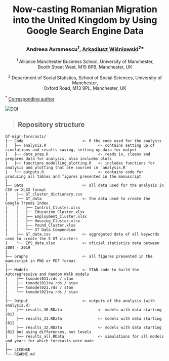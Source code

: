 # <p align="center"> Now-casting Romanian Migration into the United Kingdom by Using Google Search Engine Data </p>
  
### <p align="center">Andreea Avramescu<sup>1</sup>, [Arkadiusz Wiśniowski](https://www.research.manchester.ac.uk/portal/a.wisniowski.html)<sup>2*</sup>
</p>
  
<p align="center">
<sup>1</sup> Alliance Manchester Business School, University of Manchester, </br> Booth Street West, M15 6PB, Manchester, UK
</p>


<p align="center">
<sup>2</sup> Department of Social Statistics, School of Social Sciences, University of Manchester,  </br> Oxford Road, M13 9PL, Manchester, UK

<sup>*</sup> [Corresponding author](mailto:a.wisniowski@manchester.ac.uk)
</p>
  
[![DOI](https://zenodo.org/badge/368348270.svg)](https://zenodo.org/badge/latestdoi/368348270)

> ## Repository structure

```
GT-migr-forecasts/                        
├── Code                          <- R the code used for the analysis          
|   ├── analysis.R                       <- contains setting up of simulations and results saving, setting up data for output                             
|   ├── data_prep.R                      <- reads in, cleans and prepares data for analysis, also includes plots                            
|   ├── functions_modelling_plotting.R   <- includes functions for analysis and plotting that are sourced in `analysis.R`                            
|   └── outputs.R                        <- contains code for producing all tables and figures presented in the manuscript  
|
├── Data                          <- all data used for the analysis in CSV or XLSX format  
|    ├── GT_cluster_dictionary.csv              
|    ├── GT_data                  <- the data used to create the Google Trends Index               
|    |   ├── Control_Cluster.xlsx       
|    |   ├── Education_Cluster.xlsx   
|    |   ├── Employment_Cluster.xlsx       
|    |   ├── Housing_Cluster.xlsx       
|    |   ├── Pound_Cluster.xlsx 
|    |   └── GT Data Compendium
|    ├── GT_data.csv              <- aggregated data of all keywords used to create the 5 GT clusters            
|    └── IPS_data.xlsx            <- oficial statistics data between 2004 - 2019
|
├── Graphs                        <- all figures presented in the manuscript in PNG or PDF format                     
|
├── Models                        <- STAN code to build the Autoregressive and Random Walk models
|    ├── tsmodel011.rds / stan                                              
|    ├── tsmodel011rw.rds / stan                                            
|    ├── tsmodel021.rds / stan                                             
|    └── tsmodel021rw.rds / stan   
|
├── Output                        <- outputs of the analysis (with analysis.R)                                             
|    ├── results_30.RData                <- models with data starting 2013                       
|    ├── results_31.RData                <- models with data starting 2012                       
|    ├── results_32.RData                <- models with data starting 2013 but using differences, not levels                       
|    ├── results_all.RData               <- simulations for all models and years for which forecasts were made            
│
├── LICENSE                       
└── README.md
```
